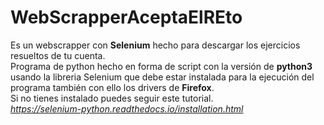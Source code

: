 # WebScrapperAceptaElREto
Es un webscrapper con **Selenium** hecho para descargar los ejercicios resueltos de tu cuenta.  
Programa de python hecho en forma de script con la versión de **python3** usando la libreria Selenium que debe estar instalada para
la ejecución del programa también con ello los drivers de **Firefox**.  
Si no tienes instalado puedes seguir este tutorial.  
*https://selenium-python.readthedocs.io/installation.html*
